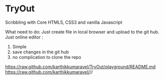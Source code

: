 TryOut
======

Scribbling with Core HTML5, CSS3 and vanilla Javascript  


What need to do:
Just create file in local browser and upload to the git hub. 
Just online editor : 
1) Simple
2) save changes in the git hub
3) no complication to clone the repo


https://raw.github.com/karthikkumaravel/TryOut/playground/README.md
https://raw.github.com/karthikkumaravel/<Repo name>/<Branch name>/<File path and name>
